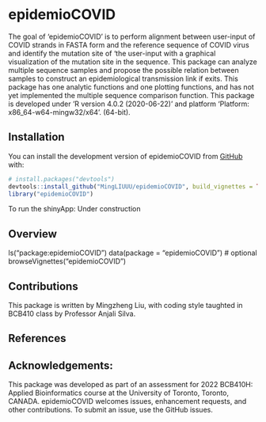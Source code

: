 
<!-- README.md is generated from README.Rmd. Please edit that file -->

# epidemioCOVID

<!-- badges: start -->
<!-- badges: end -->

The goal of ‘epidemioCOVID’ is to perform alignment between user-input
of COVID strands in FASTA form and the reference sequence of COVID virus
and identify the mutation site of ‘the user-input with a graphical
visualization of the mutation site in the sequence. This package can
analyze multiple sequence samples and propose the possible relation
between samples to construct an epidemiological transmission link if
exits. This package has one analytic functions and one plotting
functions, and has not yet implemented the multiple sequence comparison
function. This package is developed under ’R version 4.0.2 (2020-06-22)’
and platform ‘Platform: x86_64-w64-mingw32/x64’. (64-bit).

## Installation

You can install the development version of epidemioCOVID from
[GitHub](https://github.com/) with:

``` r
# install.packages("devtools")
devtools::install_github("MingLIUUU/epidemioCOVID", build_vignettes = TRUE)
library("epidemioCOVID")
```

To run the shinyApp: Under construction

## Overview

ls(“package:epidemioCOVID”) data(package = “epidemioCOVID”) \# optional
browseVignettes(“epidemioCOVID”)

## Contributions

This package is written by Mingzheng Liu, with coding style taughted in
BCB410 class by Professor Anjali Silva.

## References

## Acknowledgements:

This package was developed as part of an assessment for 2022 BCB410H:
Applied Bioinformatics course at the University of Toronto, Toronto,
CANADA. epidemioCOVID welcomes issues, enhancement requests, and other
contributions. To submit an issue, use the GitHub issues.
